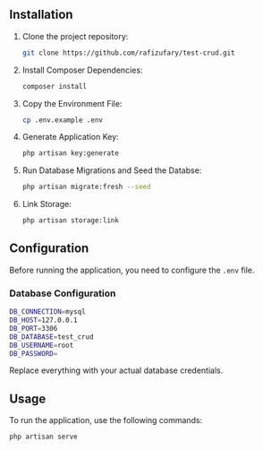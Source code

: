 ## Installation

1. Clone the project repository:

   ```sh
   git clone https://github.com/rafizufary/test-crud.git
   ```

3. Install Composer Dependencies:

   ```sh
   composer install   
   ```

3. Copy the Environment File:
   
   ```sh
   cp .env.example .env
   ````
4. Generate Application Key:

   ```sh
   php artisan key:generate
   ```
5. Run Database Migrations and Seed the Databse:
   
   ```sh
   php artisan migrate:fresh --seed
   ```
6. Link Storage:

   ```sh
   php artisan storage:link
   ```

## Configuration

Before running the application, you need to configure the `.env` file.

### Database Configuration

```sh
DB_CONNECTION=mysql
DB_HOST=127.0.0.1
DB_PORT=3306
DB_DATABASE=test_crud
DB_USERNAME=root
DB_PASSWORD=
```

Replace everything with your actual database credentials.
 
## Usage

To run the application, use the following commands:

```javascript
php artisan serve
```

